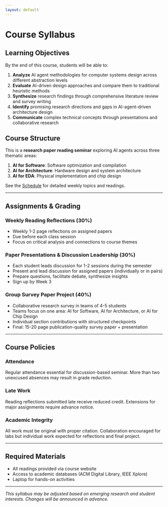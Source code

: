 ```yaml
---
layout: default
---
```


# Course Syllabus

## Learning Objectives

By the end of this course, students will be able to:

1. **Analyze** AI agent methodologies for computer systems design across different abstraction levels
2. **Evaluate** AI-driven design approaches and compare them to traditional heuristic methods
3. **Synthesize** research findings through comprehensive literature review and survey writing
4. **Identify** promising research directions and gaps in AI-agent-driven architecture design
5. **Communicate** complex technical concepts through presentations and collaborative research

## Course Structure

This is a **research paper reading seminar** exploring AI agents across three thematic areas:

1. **AI for Software**: Software optimization and compilation
2. **AI for Architecture**: Hardware design and system architecture  
3. **AI for EDA**: Physical implementation and chip design

See the [Schedule](schedule.md) for detailed weekly topics and readings.

---

## Assignments & Grading

### Weekly Reading Reflections (30%)
- Weekly 1-2 page reflections on assigned papers
- Due before each class session
- Focus on critical analysis and connections to course themes

### Paper Presentations & Discussion Leadership (30%)
- Each student leads discussion for 1-2 sessions during the semester
- Present and lead discussion for assigned papers (individually or in pairs)
- Prepare questions, facilitate debate, synthesize insights
- Sign up by Week 3

### Group Survey Paper Project (40%)
- Collaborative research survey in teams of 4-5 students
- Teams focus on one area: AI for Software, AI for Architecture, or AI for Chip Design
- Individual section contributions with structured checkpoints
- Final: 15-20 page publication-quality survey paper + presentation

---

## Course Policies

### Attendance
Regular attendance essential for discussion-based seminar. More than two unexcused absences may result in grade reduction.

### Late Work
Reading reflections submitted late receive reduced credit. Extensions for major assignments require advance notice.

### Academic Integrity
All work must be original with proper citation. Collaboration encouraged for labs but individual work expected for reflections and final project.

---

## Required Materials

- All readings provided via course website
- Access to academic databases (ACM Digital Library, IEEE Xplore)
- Laptop for hands-on activities

---

*This syllabus may be adjusted based on emerging research and student interests. Changes will be announced in advance.*